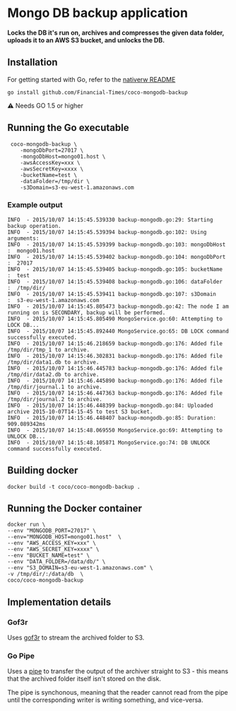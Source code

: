 # Mongo DB backup application

**Locks the DB it's run on, archives and compresses the given data folder, uploads it to an AWS S3 bucket, and unlocks the DB.**

## Installation

For getting started with Go, refer to the [nativerw README](https://github.com/Financial-Times/nativerw/blob/master/README.md)

`go install github.com/Financial-Times/coco-mongodb-backup`

:warning: Needs GO 1.5 or higher

## Running the Go executable

```
 coco-mongodb-backup \
    -mongoDbPort=27017 \
    -mongoDbHost=mongo01.host \
    -awsAccessKey=xxx \
    -awsSecretKey=xxxx \
    -bucketName=test \
    -dataFolder=/tmp/dir \
    -s3Domain=s3-eu-west-1.amazonaws.com
```

### Example output

```
INFO  - 2015/10/07 14:15:45.539330 backup-mongodb.go:29: Starting backup operation.
INFO  - 2015/10/07 14:15:45.539394 backup-mongodb.go:102: Using arguments:
INFO  - 2015/10/07 14:15:45.539399 backup-mongodb.go:103: mongoDbHost  :  mongo01.host
INFO  - 2015/10/07 14:15:45.539402 backup-mongodb.go:104: mongoDbPort  :  27017
INFO  - 2015/10/07 14:15:45.539405 backup-mongodb.go:105: bucketName   :  test
INFO  - 2015/10/07 14:15:45.539408 backup-mongodb.go:106: dataFolder   :  /tmp/dir/
INFO  - 2015/10/07 14:15:45.539411 backup-mongodb.go:107: s3Domain     :  s3-eu-west-1.amazonaws.com
INFO  - 2015/10/07 14:15:45.805473 backup-mongodb.go:42: The node I am running on is SECONDARY, backup will be performed.
INFO  - 2015/10/07 14:15:45.805490 MongoService.go:60: Attempting to LOCK DB...
INFO  - 2015/10/07 14:15:45.892440 MongoService.go:65: DB LOCK command successfully executed.
INFO  - 2015/10/07 14:15:46.218659 backup-mongodb.go:176: Added file /tmp/dir/tmp_1 to archive.
INFO  - 2015/10/07 14:15:46.302831 backup-mongodb.go:176: Added file /tmp/dir/data1.db to archive.
INFO  - 2015/10/07 14:15:46.445783 backup-mongodb.go:176: Added file /tmp/dir/data2.db to archive.
INFO  - 2015/10/07 14:15:46.445890 backup-mongodb.go:176: Added file /tmp/dir/journal.1 to archive.
INFO  - 2015/10/07 14:15:46.447363 backup-mongodb.go:176: Added file /tmp/dir/journal.2 to archive.
INFO  - 2015/10/07 14:15:46.448399 backup-mongodb.go:84: Uploaded archive 2015-10-07T14-15-45 to test S3 bucket.
INFO  - 2015/10/07 14:15:46.448407 backup-mongodb.go:85: Duration: 909.089342ms
INFO  - 2015/10/07 14:15:48.069550 MongoService.go:69: Attempting to UNLOCK DB...
INFO  - 2015/10/07 14:15:48.105871 MongoService.go:74: DB UNLOCK command successfully executed.
```

## Building docker

`docker build -t coco/coco-mongodb-backup .`

## Running the Docker container

```
docker run \
--env "MONGODB_PORT=27017" \
--env="MONGODB_HOST=mongo01.host"  \
--env "AWS_ACCESS_KEY=xxx" \
--env "AWS_SECRET_KEY=xxxx" \
--env "BUCKET_NAME=test" \
--env "DATA_FOLDER=/data/db/" \
--env "S3_DOMAIN=s3-eu-west-1.amazonaws.com" \
-v /tmp/dir/:/data/db  \
coco/coco-mongodb-backup
```

## Implementation details
### Gof3r
Uses [gof3r](https://github.com/rlmcpherson/s3gof3r) to stream the archived folder to S3.
### Go Pipe
Uses a [pipe](https://golang.org/pkg/io/#Pipe) to transfer the output of the archiver straight to S3 - this means that the archived folder itself isn't stored on the disk.

The pipe is synchonous, meaning that the reader cannot read from the pipe until the corresponding writer is writing something, and vice-versa.
